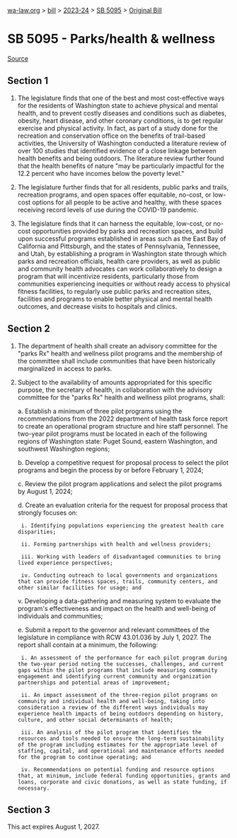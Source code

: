 [wa-law.org](/) > [bill](/bill/) > [2023-24](/bill/2023-24/) > [SB 5095](/bill/2023-24/sb/5095/) > [Original Bill](/bill/2023-24/sb/5095/1/)

# SB 5095 - Parks/health & wellness

[Source](http://lawfilesext.leg.wa.gov/biennium/2023-24/Pdf/Bills/Senate%20Bills/5095.pdf)

## Section 1
1. The legislature finds that one of the best and most cost-effective ways for the residents of Washington state to achieve physical and mental health, and to prevent costly diseases and conditions such as diabetes, obesity, heart disease, and other coronary conditions, is to get regular exercise and physical activity. In fact, as part of a study done for the recreation and conservation office on the benefits of trail-based activities, the University of Washington conducted a literature review of over 100 studies that identified evidence of a close linkage between health benefits and being outdoors. The literature review further found that the health benefits of nature "may be particularly impactful for the 12.2 percent who have incomes below the poverty level."

2. The legislature further finds that for all residents, public parks and trails, recreation programs, and open spaces offer equitable, no-cost, or low-cost options for all people to be active and healthy, with these spaces receiving record levels of use during the COVID-19 pandemic.

3. The legislature finds that it can harness the equitable, low-cost, or no-cost opportunities provided by parks and recreation spaces, and build upon successful programs established in areas such as the East Bay of California and Pittsburgh, and the states of Pennsylvania, Tennessee, and Utah, by establishing a program in Washington state through which parks and recreation officials, health care providers, as well as public and community health advocates can work collaboratively to design a program that will incentivize residents, particularly those from communities experiencing inequities or without ready access to physical fitness facilities, to regularly use public parks and recreation sites, facilities and programs to enable better physical and mental health outcomes, and decrease visits to hospitals and clinics.

## Section 2
1. The department of health shall create an advisory committee for the "parks Rx" health and wellness pilot programs and the membership of the committee shall include communities that have been historically marginalized in access to parks.

2. Subject to the availability of amounts appropriated for this specific purpose, the secretary of health, in collaboration with the advisory committee for the "parks Rx" health and wellness pilot programs, shall:

    a. Establish a minimum of three pilot programs using the recommendations from the 2022 department of health task force report to create an operational program structure and hire staff personnel. The two-year pilot programs must be located in each of the following regions of Washington state: Puget Sound, eastern Washington, and southwest Washington regions;

    b. Develop a competitive request for proposal process to select the pilot programs and begin the process by or before February 1, 2024;

    c. Review the pilot program applications and select the pilot programs by August 1, 2024;

    d. Create an evaluation criteria for the request for proposal process that strongly focuses on:

        i. Identifying populations experiencing the greatest health care disparities;

        ii. Forming partnerships with health and wellness providers;

        iii. Working with leaders of disadvantaged communities to bring lived experience perspectives;

        iv. Conducting outreach to local governments and organizations that can provide fitness spaces, trails, community centers, and other similar facilities for usage; and

    v. Developing a data-gathering and measuring system to evaluate the program's effectiveness and impact on the health and well-being of individuals and communities;

    e. Submit a report to the governor and relevant committees of the legislature in compliance with RCW 43.01.036 by July 1, 2027. The report shall contain at a minimum, the following:

        i. An assessment of the performance for each pilot program during the two-year period noting the successes, challenges, and current gaps within the pilot programs that include measuring community engagement and identifying current community and organization partnerships and potential areas of improvement;

        ii. An impact assessment of the three-region pilot programs on community and individual health and well-being, taking into consideration a review of the different ways individuals may experience health impacts of being outdoors depending on history, culture, and other social determinants of health;

        iii. An analysis of the pilot program that identifies the resources and tools needed to ensure the long-term sustainability of the program including estimates for the appropriate level of staffing, capital, and operational and maintenance efforts needed for the program to continue operating; and

        iv. Recommendations on potential funding and resource options that, at minimum, include federal funding opportunities, grants and loans, corporate and civic donations, as well as state funding, if necessary.

## Section 3
This act expires August 1, 2027.
